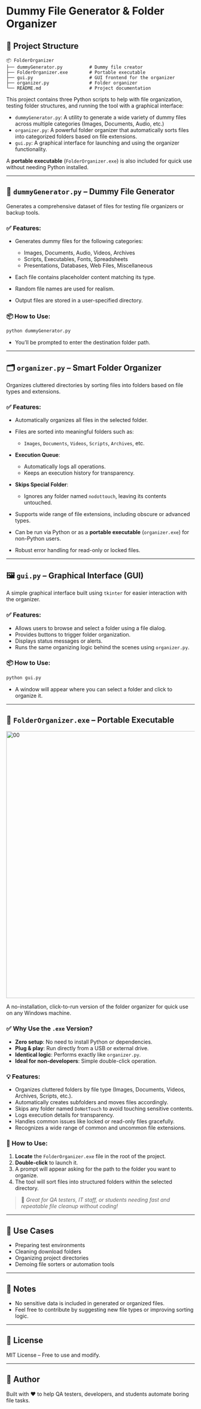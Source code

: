 # Dummy File Generator & Folder Organizer



## 📁 Project Structure

```
📦 FolderOrganizer
├── dummyGenerator.py          # Dummy file creator
├── FolderOrganizer.exe        # Portable executable
├── gui.py                     # GUI frontend for the organizer
├── organizer.py               # Folder organizer
└── README.md                  # Project documentation
```


This project contains three Python scripts to help with file organization, testing folder structures, and running the tool with a graphical interface:

* `dummyGenerator.py`: A utility to generate a wide variety of dummy files across multiple categories (Images, Documents, Audio, etc.)
* `organizer.py`: A powerful folder organizer that automatically sorts files into categorized folders based on file extensions.
* `gui.py`: A graphical interface for launching and using the organizer functionality.

A **portable executable** (`FolderOrganizer.exe`) is also included for quick use without needing Python installed.

---

## 📁 `dummyGenerator.py` – Dummy File Generator

Generates a comprehensive dataset of files for testing file organizers or backup tools.

### ✅ Features:

* Generates dummy files for the following categories:

  * Images, Documents, Audio, Videos, Archives
  * Scripts, Executables, Fonts, Spreadsheets
  * Presentations, Databases, Web Files, Miscellaneous
* Each file contains placeholder content matching its type.
* Random file names are used for realism.
* Output files are stored in a user-specified directory.

### 📦 How to Use:

```bash
python dummyGenerator.py
```

* You’ll be prompted to enter the destination folder path.

---

## 🗂️ `organizer.py` – Smart Folder Organizer

Organizes cluttered directories by sorting files into folders based on file types and extensions.

### ✅ Features:

* Automatically organizes all files in the selected folder.
* Files are sorted into meaningful folders such as:

  * `Images`, `Documents`, `Videos`, `Scripts`, `Archives`, etc.
* **Execution Queue**:

  * Automatically logs all operations.
  * Keeps an execution history for transparency.
* **Skips Special Folder**:

  * Ignores any folder named `nodottouch`, leaving its contents untouched.
* Supports wide range of file extensions, including obscure or advanced types.
* Can be run via Python or as a **portable executable** (`organizer.exe`) for non-Python users.
* Robust error handling for read-only or locked files.



---

## 🖼️ `gui.py` – Graphical Interface (GUI)

A simple graphical interface built using `tkinter` for easier interaction with the organizer.

### ✅ Features:

* Allows users to browse and select a folder using a file dialog.
* Provides buttons to trigger folder organization.
* Displays status messages or alerts.
* Runs the same organizing logic behind the scenes using `organizer.py`.

### 📦 How to Use:

```bash
python gui.py
```

* A window will appear where you can select a folder and click to organize it.

---


## 🧳 `FolderOrganizer.exe` – Portable Executable

<img width="831" height="712" alt="00" src="https://github.com/user-attachments/assets/18073b1e-8404-4320-9b39-4816053da9b1" />


A no-installation, click-to-run version of the folder organizer for quick use on any Windows machine.

### ✅ Why Use the `.exe` Version?

* **Zero setup**: No need to install Python or dependencies.
* **Plug & play**: Run directly from a USB or external drive.
* **Identical logic**: Performs exactly like `organizer.py`.
* **Ideal for non-developers**: Simple double-click operation.

### 💡 Features:

* Organizes cluttered folders by file type (Images, Documents, Videos, Archives, Scripts, etc.).
* Automatically creates subfolders and moves files accordingly.
* Skips any folder named `DoNotTouch` to avoid touching sensitive contents.
* Logs execution details for transparency.
* Handles common issues like locked or read-only files gracefully.
* Recognizes a wide range of common and uncommon file extensions.

### 🚀 How to Use:

1. **Locate** the `FolderOrganizer.exe` file in the root of the project.
2. **Double-click** to launch it.
3. A prompt will appear asking for the path to the folder you want to organize.
4. The tool will sort files into structured folders within the selected directory.

> 💼 *Great for QA testers, IT staff, or students needing fast and repeatable file cleanup without coding!*

---


## 💼 Use Cases

* Preparing test environments
* Cleaning download folders
* Organizing project directories
* Demoing file sorters or automation tools


---

## 📝 Notes

* No sensitive data is included in generated or organized files.
* Feel free to contribute by suggesting new file types or improving sorting logic.

---

## 📜 License

MIT License – Free to use and modify.

---

## 🙌 Author

Built with ❤️ to help QA testers, developers, and students automate boring file tasks.



































